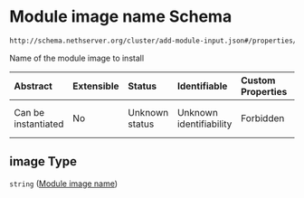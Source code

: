 # Module image name Schema

```txt
http://schema.nethserver.org/cluster/add-module-input.json#/properties/image
```

Name of the module image to install

| Abstract            | Extensible | Status         | Identifiable            | Custom Properties | Additional Properties | Access Restrictions | Defined In                                                                      |
| :------------------ | :--------- | :------------- | :---------------------- | :---------------- | :-------------------- | :------------------ | :------------------------------------------------------------------------------ |
| Can be instantiated | No         | Unknown status | Unknown identifiability | Forbidden         | Allowed               | none                | [add-module-input.json\*](cluster/add-module-input.json "open original schema") |

## image Type

`string` ([Module image name](add-module-input-1-properties-module-image-name.md))
